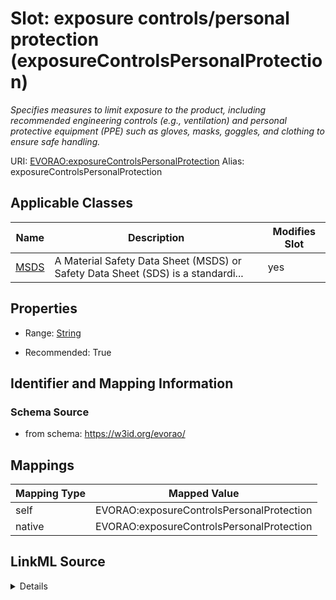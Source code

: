 

# Slot: exposure controls/personal protection (exposureControlsPersonalProtection) 


_Specifies measures to limit exposure to the product, including recommended engineering controls (e.g., ventilation) and personal protective equipment (PPE) such as gloves, masks, goggles, and clothing to ensure safe handling._





URI: [EVORAO:exposureControlsPersonalProtection](https://w3id.org/evorao/exposureControlsPersonalProtection)
Alias: exposureControlsPersonalProtection

<!-- no inheritance hierarchy -->





## Applicable Classes

| Name | Description | Modifies Slot |
| --- | --- | --- |
| [MSDS](MSDS.md) | A Material Safety Data Sheet (MSDS) or Safety Data Sheet (SDS) is a standardi... |  yes  |







## Properties

* Range: [String](String.md)

* Recommended: True





## Identifier and Mapping Information







### Schema Source


* from schema: https://w3id.org/evorao/




## Mappings

| Mapping Type | Mapped Value |
| ---  | ---  |
| self | EVORAO:exposureControlsPersonalProtection |
| native | EVORAO:exposureControlsPersonalProtection |




## LinkML Source

<details>
```yaml
name: exposureControlsPersonalProtection
description: Specifies measures to limit exposure to the product, including recommended
  engineering controls (e.g., ventilation) and personal protective equipment (PPE)
  such as gloves, masks, goggles, and clothing to ensure safe handling.
title: exposure controls/personal protection
from_schema: https://w3id.org/evorao/
rank: 1000
alias: exposureControlsPersonalProtection
domain_of:
- MSDS
range: string
required: false
recommended: true
multivalued: false

```
</details>